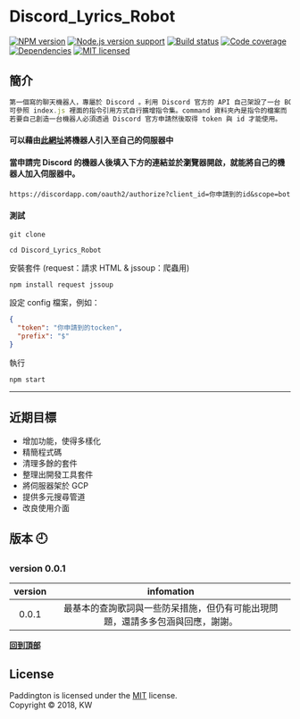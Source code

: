 # Discord_Lyrics_Robot

[![NPM version][shield-npm]](#)
[![Node.js version support][shield-node]](#)
[![Build status][shield-build]](#)
[![Code coverage][shield-coverage]](#)
[![Dependencies][shield-dependencies]](#)
[![MIT licensed][shield-license]](#)



[shield-coverage]: https://img.shields.io/badge/coverage-100%25-brightgreen.svg
[shield-dependencies]: https://img.shields.io/badge/dependencies-up%20to%20date-brightgreen.svg
[shield-license]: https://img.shields.io/badge/license-MIT-blue.svg
[shield-node]: https://img.shields.io/badge/node.js%20support-0.10–5-brightgreen.svg
[shield-npm]: https://img.shields.io/badge/npm-v3.2.0-blue.svg
[shield-build]: https://img.shields.io/badge/build-passing-brightgreen.svg

## 簡介
```JavaScript
第一個寫的聊天機器人，專屬於 Discord 。利用 Discord 官方的 API 自己架設了一台 BOT 並實作出搜尋歌詞的功能。
可參照 index.js 裡面的指令引用方式自行擴增指令集。command 資料夾內是指令的檔案而 function 資料夾內是將會用到的函式。
若要自己創造一台機器人必須透過 Discord 官方申請然後取得 token 與 id 才能使用。
``` 
#### 可以藉由[此網址](https://discordapp.com/oauth2/authorize?client_id=448479589132402698&scope=bot)將機器人引入至自己的伺服器中

#### 當申請完 Discord 的機器人後填入下方的連結並於瀏覽器開啟，就能將自己的機器人加入伺服器中。
```
https://discordapp.com/oauth2/authorize?client_id=你申請到的id&scope=bot
```

#### 測試
```
git clone 
```
```
cd Discord_Lyrics_Robot
```
安裝套件 (request：請求 HTML & jssoup：爬蟲用)
```
npm install request jssoup
```
設定 config 檔案，例如：
```JSON
{
  "token": "你申請到的tocken",
  "prefix": "$"
}
```
執行
```
npm start
```

____

## 近期目標
  * 增加功能，使得多樣化
  * 精簡程式碼
  * 清理多餘的套件
  * 整理出開發工具套件
  * 將伺服器架於 GCP
  * 提供多元搜尋管道
  * 改良使用介面

## 版本 :clock9:

### version 0.0.1 

|version|infomation|
| :---: |  :----:  |
|      0.0.1      | 最基本的查詢歌詞與一些防呆措施，但仍有可能出現問題，還請多多包涵與回應，謝謝。|

<b><a href="#">回到頂部</a></b>

License
-------

Paddington is licensed under the [MIT](#) license.  
Copyright &copy; 2018, KW

